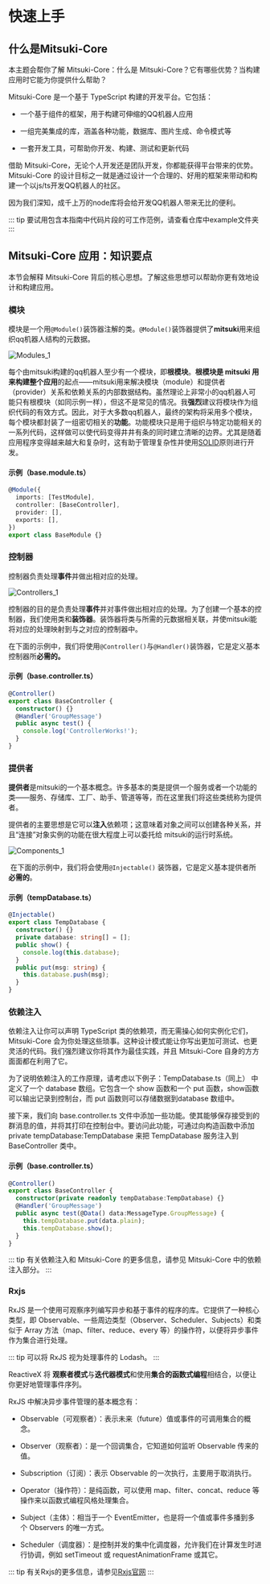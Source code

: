 # 快速上手

## 什么是Mitsuki-Core

本主题会帮你了解 Mitsuki-Core：什么是 Mitsuki-Core？它有哪些优势？当构建应用时它能为你提供什么帮助？

Mitsuki-Core 是一个基于 TypeScript 构建的开发平台。它包括：

  - 一个基于组件的框架，用于构建可伸缩的QQ机器人应用

  - 一组完美集成的库，涵盖各种功能，数据库、图片生成、命令模式等

  - 一套开发工具，可帮助你开发、构建、测试和更新代码

借助 Mitsuki-Core，无论个人开发还是团队开发，你都能获得平台带来的优势。Mitsuki-Core 的设计目标之一就是通过设计一个合理的、好用的框架来带动和构建一个以js/ts开发QQ机器人的社区。

因为我们深知，成千上万的node库将会给开发QQ机器人带来无比的便利。

::: tip
要试用包含本指南中代码片段的可工作范例，请查看仓库中example文件夹
:::

## Mitsuki-Core 应用：知识要点

本节会解释 Mitsuki-Core 背后的核心思想。了解这些思想可以帮助你更有效地设计和构建应用。

### 模块

模块是一个用`@Module()`装饰器注解的类。`@Module()`装饰器提供了**mitsuki**用来组织qq机器人结构的元数据。

![Modules_1](https://s2.loli.net/2022/07/02/2BMqDvHcTesywk8.png)

​		每个由mitsuki构建的qq机器人至少有一个模块，即**根模块**。**根模块是 mitsuki 用来构建整个应用**的起点——mitsuki用来解决模块（module）和提供者（provider）关系和依赖关系的内部数据结构。虽然理论上非常小的qq机器人可能只有根模块（如同示例一样），但这不是常见的情况。我**强烈**建议将模块作为组织代码的有效方式。因此，对于大多数qq机器人，最终的架构将采用多个模块，每个模块都封装了一组密切相关的**功能**。功能模块只是用于组织与特定功能相关的一系列代码，这样做可以使代码变得井井有条的同时建立清晰的边界。尤其是随着应用程序变得越来越大和复杂时，这有助于管理复杂性并使用[SOLID](https://en.wikipedia.org/wiki/SOLID)原则进行开发。

#### 示例（base.module.ts） 
``` typescript
@Module({
  imports: [TestModule],
  controller: [BaseController],
  provider: [],
  exports: [],
})
export class BaseModule {}
```
### 控制器

控制器负责处理**事件**并做出相对应的处理。

![Controllers_1](https://docs.nestjs.com/assets/Controllers_1.png)

​		控制器的目的是负责处理**事件**并对事件做出相对应的处理。为了创建一个基本的控制器，我们使用类和**装饰器**。装饰器将类与所需的元数据相关联，并使mitsuki能将对应的处理映射到与之对应的控制器中。

​		在下面的示例中，我们将使用`@Controller()`与`@Handler()`装饰器，它是定义基本控制器所**必需的。**

#### 示例（base.controller.ts）

```typescript
@Controller()
export class BaseController {
  constructor() {}
  @Handler('GroupMessage')
  public async test() {
    console.log('ControllerWorks!');
  }
}
```

### 提供者

​		**提供者**是mitsuki的一个基本概念。许多基本的类是提供一个服务或者一个功能的类——服务、存储库、工厂、助手、管道等等，而在这里我们将这些类统称为提供者。

​		提供者的主要思想是它可以**注入**依赖项；这意味着对象之间可以创建各种关系，并且“连接”对象实例的功能在很大程度上可以委托给 mitsuki的运行时系统。

![Components_1](https://nestjs.bootcss.com/assets/Components_1.png)

​		在下面的示例中，我们将会使用`@Injectable()`  装饰器，它是定义基本提供者所**必需的**。

#### 示例（tempDatabase.ts）

``` typescript
@Injectable()
export class TempDatabase {
  constructor() {}
  private database: string[] = [];
  public show() {
    console.log(this.database);
  }
  public put(msg: string) {
    this.database.push(msg);
  }
}
```

### 依赖注入

依赖注入让你可以声明 TypeScript 类的依赖项，而无需操心如何实例化它们，Mitsuki-Core 会为你处理这些琐事。这种设计模式能让你写出更加可测试、也更灵活的代码。我们强烈建议你将其作为最佳实践，并且 Mitsuki-Core 自身的方方面面都在利用了它。

为了说明依赖注入的工作原理，请考虑以下例子：TempDatabase.ts（同上） 中定义了一个 database 数组。它包含一个 show 函数和一个 put 函数，show函数可以输出记录到控制台，而 put 函数则可以存储数据到database 数组中。

接下来，我们向 base.controller.ts 文件中添加一些功能。使其能够保存接受到的群消息的值，并将其打印在控制台中。要访问此功能，可通过向构造函数中添加 private tempDatabase:TempDatabase 来把 TempDatabase 服务注入到 BaseController 类中。

#### 示例（base.controller.ts）

```typescript {3,5}
@Controller()
export class BaseController {
  constructor(private readonly tempDatabase:TempDatabase) {}
  @Handler('GroupMessage')
  public async test(@Data() data:MessageType.GroupMessage) {
    this.tempDatabase.put(data.plain);
    this.tempDatabase.show();
  }
}
```
::: tip
有关依赖注入和 Mitsuki-Core 的更多信息，请参见 Mitsuki-Core 中的依赖注入部分。
:::

### Rxjs

RxJS 是一个使用可观察序列编写异步和基于事件的程序的库。它提供了一种核心类型，即 Observable、一些周边类型（Observer、Scheduler、Subjects）和类似于 Array 方法（map、filter、reduce、every 等）的操作符，以便将异步事件作为集合进行处理。

::: tip
可以将 RxJS 视为处理事件的 Lodash。
:::

ReactiveX 将
**观察者模式**与**迭代器模式**和使用**集合的函数式编程**相结合，以便让你更好地管理事件序列。

RxJS 中解决异步事件管理的基本概念有：

 - Observable（可观察者）：表示未来（future）值或事件的可调用集合的概念。

 - Observer（观察者）：是一个回调集合，它知道如何监听 Observable 传来的值。

 - Subscription（订阅）：表示 Observable 的一次执行，主要用于取消执行。

 - Operator（操作符）：是纯函数，可以使用 map、filter、concat、reduce 等操作来以函数式编程风格处理集合。

 - Subject（主体）：相当于一个 EventEmitter，也是将一个值或事件多播到多个 Observers 的唯一方式。

 - Scheduler（调度器）：是控制并发的集中化调度器，允许我们在计算发生时进行协调，例如 setTimeout 或 requestAnimationFrame 或其它。

::: tip
有关Rxjs的更多信息，请参见[Rxjs官网](https://rxjs.tech/guide/overview)
:::